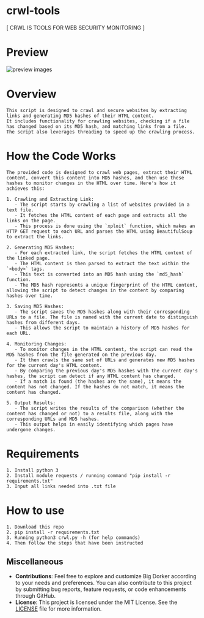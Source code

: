 # crwl-tools
 [ CRWL IS TOOLS FOR WEB SECURITY MONITORING ]

# Preview

![preview images](https://raw.githubusercontent.com/MrHecka/crwl-tools/main/images/view.png)


# Overview

```
This script is designed to crawl and secure websites by extracting links and generating MD5 hashes of their HTML content. 
It includes functionality for crawling websites, checking if a file has changed based on its MD5 hash, and matching links from a file. 
The script also leverages threading to speed up the crawling process.
```

# How the Code Works

```
The provided code is designed to crawl web pages, extract their HTML content, convert this content into MD5 hashes, and then use these hashes to monitor changes in the HTML over time. Here's how it achieves this:

1. Crawling and Extracting Link:
   - The script starts by crawling a list of websites provided in a text file.
   - It fetches the HTML content of each page and extracts all the links on the page.
   - This process is done using the `xploit` function, which makes an HTTP GET request to each URL and parses the HTML using BeautifulSoup to extract the links.

2. Generating MD5 Hashes:
   - For each extracted link, the script fetches the HTML content of the linked page.
   - The HTML content is then parsed to extract the text within the `<body>` tags.
   - This text is converted into an MD5 hash using the `md5_hash` function.
   - The MD5 hash represents a unique fingerprint of the HTML content, allowing the script to detect changes in the content by comparing hashes over time.

3. Saving MD5 Hashes:
   - The script saves the MD5 hashes along with their corresponding URLs to a file. The file is named with the current date to distinguish hashes from different days.
   - This allows the script to maintain a history of MD5 hashes for each URL.

4. Monitoring Changes:
   - To monitor changes in the HTML content, the script can read the MD5 hashes from the file generated on the previous day.
   - It then crawls the same set of URLs and generates new MD5 hashes for the current day's HTML content.
   - By comparing the previous day's MD5 hashes with the current day's hashes, the script can detect if any HTML content has changed.
   - If a match is found (the hashes are the same), it means the content has not changed. If the hashes do not match, it means the content has changed.

5. Output Results:
   - The script writes the results of the comparison (whether the content has changed or not) to a results file, along with the corresponding URLs and MD5 hashes.
   - This output helps in easily identifying which pages have undergone changes.
```


# Requirements

```
1. Install python 3
2. Install module requests / running command "pip install -r requirements.txt"
3. Input all links needed into .txt file
```

# How to use

```
1. Download this repo
2. pip install -r requirements.txt
3. Running python3 crwl.py -h (for help commands)
4. Then follow the steps that have been instructed
```

## Miscellaneous

- **Contributions**: Feel free to explore and customize Big Dorker according to your needs and preferences. You can also contribute to this project by submitting bug reports, feature requests, or code enhancements through GitHub.
- **License**: This project is licensed under the MIT License. See the [LICENSE](LICENSE) file for more information.
